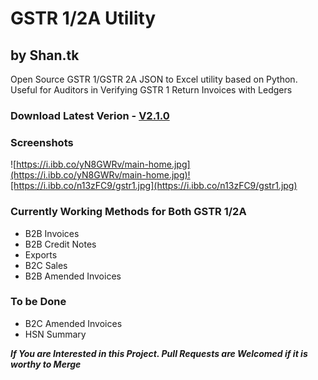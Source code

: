 # GSTR 1/2A Utility

## by Shan.tk

Open Source GSTR 1/GSTR 2A JSON to Excel utility based on Python. Useful for Auditors in Verifying GSTR 1 Return Invoices with Ledgers

### Download Latest Verion - [V2.1.0](https://github.com/tks18/gstr-json-2-excel/releases/download/v2.1.0-stable/gstr_utils-v2.1.0-stable_build.exe)

### Screenshots

![https://i.ibb.co/yN8GWRv/main-home.jpg](https://i.ibb.co/yN8GWRv/main-home.jpg)![https://i.ibb.co/n13zFC9/gstr1.jpg](https://i.ibb.co/n13zFC9/gstr1.jpg)
 
### Currently Working Methods for Both GSTR 1/2A

* B2B Invoices
* B2B Credit Notes
* Exports
* B2C Sales
* B2B Amended Invoices

### To be Done

* B2C Amended Invoices
* HSN Summary

**_If You are Interested in this Project. Pull Requests are Welcomed if it is worthy to Merge_**
